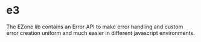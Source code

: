 # e3
The EZone lib contains an Error API to make error handling and custom error creation uniform and much easier in different javascript environments.
